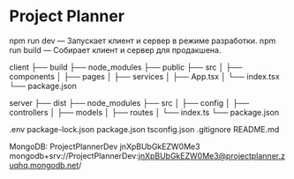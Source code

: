 # Project Planner

npm run dev — Запускает клиент и сервер в режиме разработки.
npm run build — Собирает клиент и сервер для продакшена.


client
├── build
├── node_modules
├── public
├── src
│   ├── components
│   ├── pages
│   ├── services
│   ├── App.tsx
│   └── index.tsx
└── package.json

server
├── dist
├── node_modules
├── src
│   ├── config
│   ├── controllers
│   ├── models
│   ├── routes
│   └── index.ts
└── package.json

.env
package-lock.json
package.json
tsconfig.json
.gitignore
README.md

MongoDB:
ProjectPlannerDev
jnXpBUbGkEZW0Me3
mongodb+srv://ProjectPlannerDev:jnXpBUbGkEZW0Me3@projectplanner.zuqhq.mongodb.net/
